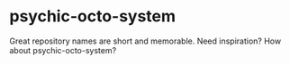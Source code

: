 # psychic-octo-system
Great repository names are short and memorable. Need inspiration? How about psychic-octo-system? 
